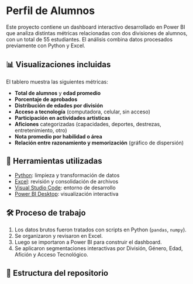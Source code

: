 
# Perfil de Alumnos

Este proyecto contiene un dashboard interactivo desarrollado en Power BI que analiza distintas métricas relacionadas con dos divisiones de alumnos, con un total de 55 estudiantes. El análisis combina datos procesados previamente con Python y Excel.

## 📊 Visualizaciones incluidas

El tablero muestra las siguientes métricas:

- **Total de alumnos** y **edad promedio**
- **Porcentaje de aprobados**
- **Distribución de edades por división**
- **Acceso a tecnología** (computadora, celular, sin acceso)
- **Participación en actividades artísticas**
- **Aficiones** categorizadas (capacidades, deportes, destrezas, entretenimiento, otro)
- **Nota promedio por habilidad o área**
- **Relación entre razonamiento y memorización** (gráfico de dispersión)

## 🧰 Herramientas utilizadas

- [Python](https://www.python.org/): limpieza y transformación de datos
- [Excel](https://www.microsoft.com/excel): revisión y consolidación de archivos
- [Visual Studio Code](https://code.visualstudio.com/): entorno de desarrollo
- [Power BI Desktop](https://powerbi.microsoft.com/): visualización interactiva

## 🛠️ Proceso de trabajo

1. Los datos brutos fueron tratados con scripts en Python (`pandas`, `numpy`).
2. Se organizaron y revisaron en Excel.
3. Luego se importaron a Power BI para construir el dashboard.
4. Se aplicaron segmentaciones interactivas por División, Género, Edad, Afición y Acceso Tecnológico.

## 📁 Estructura del repositorio

